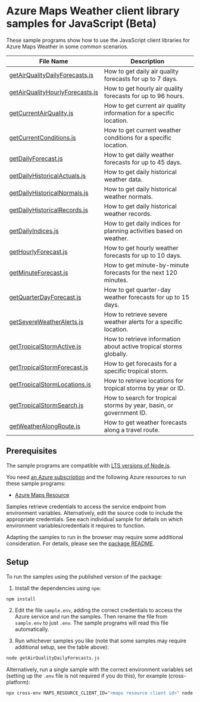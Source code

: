 # Azure Maps Weather client library samples for JavaScript (Beta)

These sample programs show how to use the JavaScript client libraries for Azure Maps Weather in some common scenarios.

| **File Name**                                             | **Description**                                                    |
|-----------------------------------------------------------|--------------------------------------------------------------------|
| [getAirQualityDailyForecasts.js][getairqualitydaily]      | How to get daily air quality forecasts for up to 7 days.           |
| [getAirQualityHourlyForecasts.js][getairqualityhourly]    | How to get hourly air quality forecasts for up to 96 hours.        |
| [getCurrentAirQuality.js][getcurrentairquality]           | How to get current air quality information for a specific location. |
| [getCurrentConditions.js][getcurrentconditions]           | How to get current weather conditions for a specific location.     |
| [getDailyForecast.js][getdailyforecast]                   | How to get daily weather forecasts for up to 45 days.              |
| [getDailyHistoricalActuals.js][getdailyhistoricalactuals] | How to get daily historical weather data.                          |
| [getDailyHistoricalNormals.js][getdailyhistoricalnormals] | How to get daily historical weather normals.                       |
| [getDailyHistoricalRecords.js][getdailyhistoricalrecords] | How to get daily historical weather records.                       |
| [getDailyIndices.js][getdailyindices]                     | How to get daily indices for planning activities based on weather. |
| [getHourlyForecast.js][gethourlyforecast]                 | How to get hourly weather forecasts for up to 10 days.             |
| [getMinuteForecast.js][getminuteforecast]                 | How to get minute-by-minute forecasts for the next 120 minutes.    |
| [getQuarterDayForecast.js][getquarterdayforecast]         | How to get quarter-day weather forecasts for up to 15 days.        |
| [getSevereWeatherAlerts.js][getsevereweatheralerts]       | How to retrieve severe weather alerts for a specific location.     |
| [getTropicalStormActive.js][gettropicalstormactive]       | How to retrieve information about active tropical storms globally. |
| [getTropicalStormForecast.js][gettropicalstormforecast]   | How to get forecasts for a specific tropical storm.                |
| [getTropicalStormLocations.js][gettropicalstormlocations] | How to retrieve locations for tropical storms by year or ID.       |
| [getTropicalStormSearch.js][gettropicalstormsearch]       | How to search for tropical storms by year, basin, or government ID. |
| [getWeatherAlongRoute.js][getweatheralongroute]           | How to get weather forecasts along a travel route.                 |

## Prerequisites

The sample programs are compatible with [LTS versions of Node.js](https://github.com/nodejs/release#release-schedule).

You need [an Azure subscription][freesub] and the following Azure resources to run these sample programs:

- [Azure Maps Resource][createinstance_azuremapsresource]

Samples retrieve credentials to access the service endpoint from environment variables. Alternatively, edit the source code to include the appropriate credentials. See each individual sample for details on which environment variables/credentials it requires to function.

Adapting the samples to run in the browser may require some additional consideration. For details, please see the [package README][package].

## Setup

To run the samples using the published version of the package:

1. Install the dependencies using `npm`:

```bash
npm install
```

2. Edit the file `sample.env`, adding the correct credentials to access the Azure service and run the samples. Then rename the file from `sample.env` to just `.env`. The sample programs will read this file automatically.

3. Run whichever samples you like (note that some samples may require additional setup, see the table above):

```bash
node getAirQualityDailyForecasts.js
```

Alternatively, run a single sample with the correct environment variables set (setting up the `.env` file is not required if you do this), for example (cross-platform):

```bash
npx cross-env MAPS_RESOURCE_CLIENT_ID="<maps resource client id>" node getAirQualityDailyForecasts.js
```

[getairqualitydaily]: https://github.com/Azure/azure-sdk-for-js/blob/main/sdk/maps/maps-weather-rest/samples/v1-beta/javascript/getAirQualityDailyForecasts.js
[getairqualityhourly]: https://github.com/Azure/azure-sdk-for-js/blob/main/sdk/maps/maps-weather-rest/samples/v1-beta/javascript/getAirQualityHourlyForecasts.js
[getcurrentairquality]: https://github.com/Azure/azure-sdk-for-js/blob/main/sdk/maps/maps-weather-rest/samples/v1-beta/javascript/getCurrentAirQuality.js
[getcurrentconditions]: https://github.com/Azure/azure-sdk-for-js/blob/main/sdk/maps/maps-weather-rest/samples/v1-beta/javascript/getCurrentConditions.js
[getdailyforecast]: https://github.com/Azure/azure-sdk-for-js/blob/main/sdk/maps/maps-weather-rest/samples/v1-beta/javascript/getDailyForecast.js
[getdailyhistoricalactuals]: https://github.com/Azure/azure-sdk-for-js/blob/main/sdk/maps/maps-weather-rest/samples/v1-beta/javascript/getDailyHistoricalActuals.js
[getdailyhistoricalnormals]: https://github.com/Azure/azure-sdk-for-js/blob/main/sdk/maps/maps-weather-rest/samples/v1-beta/javascript/getDailyHistoricalNormals.js
[getdailyhistoricalrecords]: https://github.com/Azure/azure-sdk-for-js/blob/main/sdk/maps/maps-weather-rest/samples/v1-beta/javascript/getDailyHistoricalRecords.js
[getdailyindices]: https://github.com/Azure/azure-sdk-for-js/blob/main/sdk/maps/maps-weather-rest/samples/v1-beta/javascript/getDailyIndices.js
[gethourlyforecast]: https://github.com/Azure/azure-sdk-for-js/blob/main/sdk/maps/maps-weather-rest/samples/v1-beta/javascript/getHourlyForecast.js
[getminuteforecast]: https://github.com/Azure/azure-sdk-for-js/blob/main/sdk/maps/maps-weather-rest/samples/v1-beta/javascript/getMinuteForecast.js
[getquarterdayforecast]: https://github.com/Azure/azure-sdk-for-js/blob/main/sdk/maps/maps-weather-rest/samples/v1-beta/javascript/getQuarterDayForecast.js
[getsevereweatheralerts]: https://github.com/Azure/azure-sdk-for-js/blob/main/sdk/maps/maps-weather-rest/samples/v1-beta/javascript/getSevereWeatherAlerts.js
[gettropicalstormactive]: https://github.com/Azure/azure-sdk-for-js/blob/main/sdk/maps/maps-weather-rest/samples/v1-beta/javascript/getTropicalStormActive.js
[gettropicalstormforecast]: https://github.com/Azure/azure-sdk-for-js/blob/main/sdk/maps/maps-weather-rest/samples/v1-beta/javascript/getTropicalStormForecast.js
[gettropicalstormlocations]: https://github.com/Azure/azure-sdk-for-js/blob/main/sdk/maps/maps-weather-rest/samples/v1-beta/javascript/getTropicalStormLocations.js
[gettropicalstormsearch]: https://github.com/Azure/azure-sdk-for-js/blob/main/sdk/maps/maps-weather-rest/samples/v1-beta/javascript/getTropicalStormSearch.js
[getweatheralongroute]: https://github.com/Azure/azure-sdk-for-js/blob/main/sdk/maps/maps-weather-rest/samples/v1-beta/javascript/getWeatherAlongRoute.js
[freesub]: https://azure.microsoft.com/free/
[createinstance_azuremapsresource]: https://docs.microsoft.com/azure/azure-maps/how-to-create-template
[package]: https://github.com/Azure/azure-sdk-for-js/tree/main/sdk/maps/maps-weather-rest/README.md
